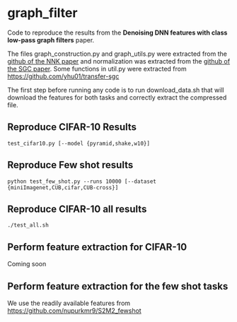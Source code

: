 # graph_filter

Code to reproduce the results from the **Denoising DNN features with class low-pass graph filters** paper. 

The files graph_construction.py and graph_utils.py were extracted from the [github of the NNK paper](https://github.com/STAC-USC/PyNNK_graph_construction) and normalization was extracted from the [github of the SGC paper](https://github.com/Tiiiger/SGC). Some functions in util.py were extracted from https://github.com/yhu01/transfer-sgc 

The first step before running any code is to run download_data.sh that will download the features for both tasks and correctly extract the compressed file.

## Reproduce CIFAR-10 Results

```
test_cifar10.py [--model {pyramid,shake,w10}]
```

## Reproduce Few shot results

```
python test_few_shot.py --runs 10000 [--dataset {miniImagenet,CUB,cifar,CUB-cross}]
```
## Reproduce CIFAR-10 all results

```
./test_all.sh
```



## Perform feature extraction for CIFAR-10

Coming soon

## Perform feature extraction for the few shot tasks

We use the readily available features from https://github.com/nupurkmr9/S2M2_fewshot
